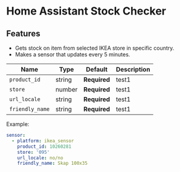 # Home Assistant Stock Checker

## Features

- Gets stock on item from selected IKEA store in specific country.
- Makes a sensor that updates every 5 minutes.


| Name    | Type        | Default       |   Description     |
|---------|-------------|---------------|-------------------|
| `product_id`    | string | **Required** | test1 |
| `store`         | number | **Required** | test1 |
| `url_locale`    | string | **Required** | test1 |
| `friendly_name` | string | **Required** | test1 |



Example:

```yaml
sensor:
  - platform: ikea_sensor
    product_id: 10260281
    store: '095'
    url_locale: no/no
    friendly_name: Skap 100x35
```


